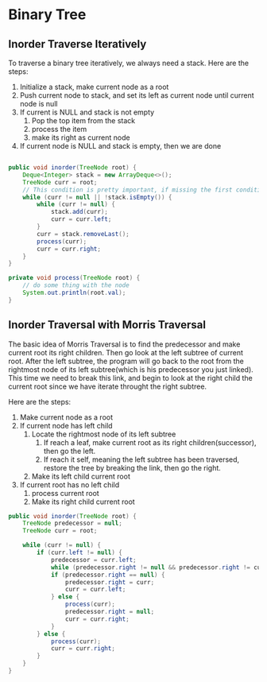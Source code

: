 # Binary Tree

## Inorder Traverse Iteratively
To traverse a binary tree iteratively, we always need a stack. Here are the steps:

1. Initialize a stack, make current node as a root
2. Push current node to stack, and set its left as current node until current node is null
3. If current is NULL and stack is not empty
   1. Pop the top item from the stack
   2. process the item
   3. make its right as current node
4. If current node is NULL and stack is empty, then we are done
```java

public void inorder(TreeNode root) {
    Deque<Integer> stack = new ArrayDeque<>();
    TreeNode curr = root;
    // This condition is pretty important, if missing the first condition, it will not traverse the right subtree of the root
    while (curr != null || !stack.isEmpty()) {
        while (curr != null) {
            stack.add(curr);
            curr = curr.left;
        }
        curr = stack.removeLast();
        process(curr);
        curr = curr.right;
    }
}

private void process(TreeNode root) {
    // do some thing with the node
    System.out.println(root.val);
}

```

## Inorder Traversal with Morris Traversal

The basic idea of Morris Traversal is to find the predecessor and make current root its right children. Then go look at the left subtree of current root. After the left subtree, the program will go back to the root from the rightmost node of its left subtree(which is his predecessor you just linked). This time we need to break this link, and begin to look at the right child the current root since we have iterate throught the right subtree.

Here are the steps:

1. Make current node as a root
2. If current node has left child
   1. Locate the rightmost node of its left subtree
      1. If reach a leaf, make current root as its right children(successor), then go the left.
      2. If reach it self, meaning the left subtree has been traversed, restore the tree by breaking the link, then go the right.
   2. Make its left child current root
3. If current root has no left child
   1. process current root
   2. Make its right child current root

```java
public void inorder(TreeNode root) {
    TreeNode predecessor = null;
    TreeNode curr = root;

    while (curr != null) {
        if (curr.left != null) {
            predecessor = curr.left;
            while (predecessor.right != null && predecessor.right != curr) predecessor = predecessor.right;
            if (predecessor.right == null) {
                predecessor.right = curr;
                curr = curr.left;
            } else {
                process(curr);
                predecessor.right = null;
                curr = curr.right;
            }
        } else {
            process(curr);
            curr = curr.right;
        }
    }
}
```

